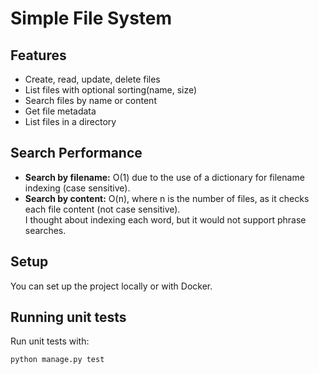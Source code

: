 # Simple File System

## Features

- Create, read, update, delete files
- List files with optional sorting(name, size)
- Search files by name or content
- Get file metadata
- List files in a directory

## Search Performance

- **Search by filename:** O(1) due to the use of a dictionary for filename indexing (case sensitive).
- **Search by content:** O(n), where n is the number of files, as it checks each file content (not case sensitive).  
  I thought about indexing each word, but it would not support phrase searches.


## Setup

You can set up the project locally or with Docker.

## Running unit tests

Run unit tests with: 
```bash
python manage.py test
```
